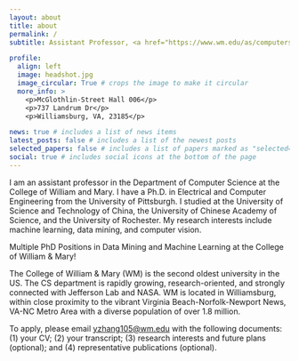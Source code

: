```yaml
---
layout: about
title: about
permalink: /
subtitle: Assistant Professor, <a href="https://www.wm.edu/as/computerscience/">Department of Computer Science</a>, <a href="https://www.wm.edu/">the College of William and Mary</a>.

profile:
  align: left
  image: headshot.jpg
  image_circular: True # crops the image to make it circular
  more_info: >
    <p>McGlothlin-Street Hall 006</p>
    <p>737 Landrum Dr</p>
    <p>Williamsburg, VA, 23185</p>

news: true # includes a list of news items
latest_posts: false # includes a list of the newest posts
selected_papers: false # includes a list of papers marked as "selected={true}"
social: true # includes social icons at the bottom of the page
---
```

I am an assistant professor in the Department of Computer Science at the College of William and Mary. I have a Ph.D. in Electrical and Computer Engineering from the University of Pittsburgh. I studied at the University of Science and Technology of China, the University of Chinese Academy of Science, and the University of Rochester. My research interests include machine learning, data mining, and computer vision.

Multiple PhD Positions in Data Mining and Machine Learning at the College of William & Mary!

The College of William & Mary (WM) is the second oldest university in the US. The CS department is rapidly growing, research-oriented, and strongly connected with Jefferson Lab and NASA. WM is located in Williamsburg, within close proximity to the vibrant Virginia Beach-Norfolk-Newport News, VA-NC Metro Area with a diverse population of over 1.8 million.

To apply, please email <a href = "mailto: yzhang105@wm.edu">yzhang105@wm.edu</a> with the following documents: (1) your CV; (2) your transcript; (3) research interests and future plans (optional); and (4) representative publications (optional).
